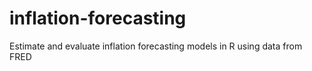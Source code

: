 # inflation-forecasting
Estimate and evaluate inflation forecasting models in R using data from FRED